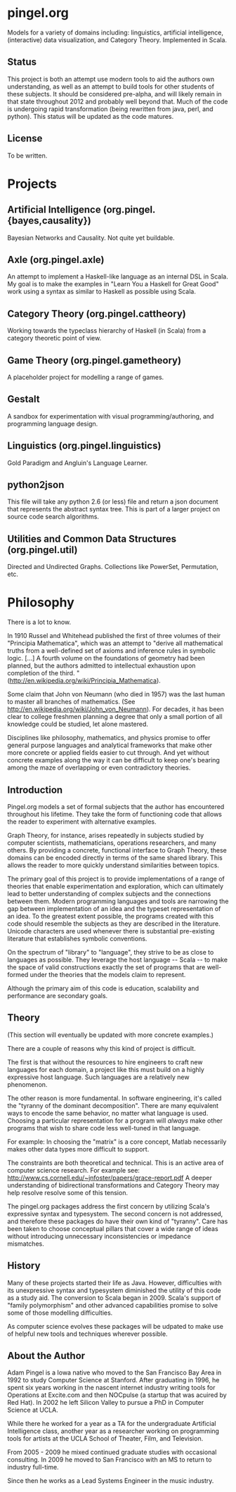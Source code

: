
pingel.org
==========

Models for a variety of domains including: linguistics,
artificial intelligence, (interactive) data visualization, and Category Theory.
Implemented in Scala.

Status
------

This project is both an attempt use modern tools to aid the authors own
 understanding,
as well as an attempt to build tools for other students of these subjects.
It should be considered pre-alpha, and will likely remain in that state
throughout 2012 and probably well beyond that.
Much of the code is undergoing rapid transformation (being rewritten from
java, perl, and python).
This status will be updated as the code matures.

License
-------

To be written.


Projects
========


Artificial Intelligence (org.pingel.{bayes,causality})
--------------------------------------------------------------

Bayesian Networks and Causality.
Not quite yet buildable.


Axle (org.pingel.axle)
----------------------

An attempt to implement a Haskell-like language as an internal DSL in Scala.
My goal is to make the examples in "Learn You a Haskell for Great Good" work
using a syntax as similar to Haskell as possible using Scala.


Category Theory (org.pingel.cattheory)
--------------------------------------

Working towards the typeclass hierarchy of Haskell (in Scala) from a
category theoretic point of view.


Game Theory (org.pingel.gametheory)
-----------------------------------

A placeholder project for modelling a range of games.


Gestalt
-------

A sandbox for experimentation with visual programming/authoring,
and programming language design.


Linguistics (org.pingel.linguistics)
------------------------------------

Gold Paradigm and Angluin's Language Learner.


python2json
-----------

This file will take any python 2.6 (or less) file
and return a json document that represents the
abstract syntax tree.
This is part of a larger project on source code
search algorithms.


Utilities and Common Data Structures (org.pingel.util)
------------------------------------------------------

Directed and Undirected Graphs.
Collections like PowerSet, Permutation, etc.


Philosophy
==========

There is a lot to know.

In 1910 Russel and Whitehead published the first of three volumes of their
"Principia Mathematica",
which was an attempt to "derive all mathematical truths from a well-defined set
of axioms and inference rules in symbolic logic. [...] 
A fourth volume on the foundations of geometry had been planned, but the authors admitted to intellectual exhaustion upon completion of the third.
"
(http://en.wikipedia.org/wiki/Principia_Mathematica).

Some claim that John von Neumann (who died in 1957) was the last human to
master all branches of mathematics.
(See http://en.wikipedia.org/wiki/John_von_Neumann).
For decades, it has been clear to college freshmen planning a degree
that only a small portion of all knowledge could be studied, let alone mastered.

Disciplines like philosophy, mathematics, and physics promise
to offer general purpose languages and analytical frameworks that
make other more concrete or applied fields easier to cut through.
And yet without concrete examples along the way it can be difficult
to keep one's bearing among the maze of overlapping or even contradictory
theories.

Introduction
------------

Pingel.org models a set of formal subjects that the author has encountered
throughout his lifetime.
They take the form of functioning code that allows the reader to experiment
with alternative examples.

Graph Theory, for instance, arises repeatedly in subjects studied by 
computer scientists, mathematicians, operations researchers, and many others.
By providing a concrete, functional interface to Graph Theory, these
domains can be encoded directly in terms of the same shared library.
This allows the reader to more quickly understand similarities between
topics.

The primary goal of this project is to provide implementations of a range
of theories that enable experimentation and exploration, which can
ultimately lead to better understanding of complex subjects and the
connections between them.
Modern programming languages and tools are narrowing the gap between
implementation of an idea and the typeset representation of an idea.
To the greatest extent possible, the programs created with this 
code should resemble the subjects as they are described in the literature.
Unicode characters are used whenever there is substantial pre-existing literature
that establishes symbolic conventions.

On the spectrum of "library" to "language", they strive to be
as close to languages as possible.
They leverage the host language -- Scala -- to make the space of valid
constructions exactly the set of programs that are well-formed under the
theories that the models claim to represent.

Although the primary aim of this code is education, scalability and performance
are secondary goals.

Theory
------

(This section will eventually be updated with more concrete examples.)

There are a couple of reasons why this kind of project is difficult.

The first is that without the resources to hire engineers to craft new
languages for each domain, a project like this must build on a highly expressive
host language.
Such languages are a relatively new phenomenon.

The other reason is more fundamental.
In software engineering, it's called the "tyranny of the dominant decomposition".
There are many equivalent ways to encode the same behavior, no matter what
language is used.
Choosing a particular representation for a program will *always* make other
programs that wish to share code less well-tuned in that language.

For example: In choosing the "matrix" is a core concept, Matlab necessarily makes
other data types more difficult to support.

The constraints are both theoretical and technical.
This is an active area of computer science research.
For example see: http://www.cs.cornell.edu/~jnfoster/papers/grace-report.pdf
A deeper understanding of bidirectional transformations and Category Theory
may help resolve resolve some of this tension.

The pingel.org packages address the first concern by utilizing Scala's expressive
syntax and typesystem.
The second concern is not addressed, and therefore these packages do have
their own kind of "tyranny".
Care has been taken to choose conceptual pillars that cover a wide range of 
ideas without introducing unnecessary inconsistencies or impedance mismatches.

History
-------

Many of these projects started their life as Java.
However, difficulties with its unexpressive syntax and typesystem diminished
the utility of this code as a study aid.
The conversion to Scala began in 2009.
Scala's support of "family polymorphism" and other advanced capabilities
promise to solve some of those modelling difficulties.

As computer science evolves these packages will be udpated to make use of
helpful new tools and techniques wherever possible.

About the Author
----------------

Adam Pingel is a Iowa native who moved to the San Francisco Bay Area in 1992
to study Computer Science at Stanford.  After graduating in 1996, he spent
six years working in the nascent internet industry writing tools for Operations
at Excite.com and then NOCpulse (a startup that was acuired by Red Hat).
In 2002 he left Silicon Valley to pursue a PhD in Computer Science at UCLA.

While there he worked for a year as a TA for the undergraduate Artificial
Intelligence class, another year as a researcher working on programming tools
for artists at the UCLA School of Theater, Film, and Television.

From 2005 - 2009 he mixed continued graduate studies with occasional 
consulting.
In 2009 he moved to San Francisco with an MS to return to industry full-time.

Since then he works as a Lead Systems Engineer in the music industry.
